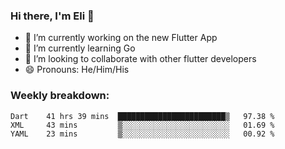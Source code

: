 ### Hi there, I'm Eli 👋
- 🔭 I’m currently working on the new Flutter App
- 🌱 I’m currently learning Go
- 🦄 I’m looking to collaborate with other flutter developers
- 😄 Pronouns: He/Him/His

### Weekly breakdown:
<!--START_SECTION:waka-->
```text
Dart    41 hrs 39 mins  ████████████████████████▒   97.38 % 
XML     43 mins         ▒░░░░░░░░░░░░░░░░░░░░░░░░   01.69 % 
YAML    23 mins         ▒░░░░░░░░░░░░░░░░░░░░░░░░   00.92 % 
```
<!--END_SECTION:waka-->
